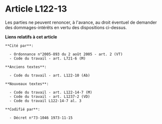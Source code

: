 # Article L122-13

Les parties ne peuvent renoncer, à l'avance, au droit éventuel de demander des dommages-intérêts en vertu des dispositions
ci-dessus.

**Liens relatifs à cet article**

	**Cité par**:

	  - Ordonnance n°2005-893 du 2 août 2005 - art. 2 (VT)
	  - Code du travail - art. L721-6 (M)

	**Anciens textes**:

	  - Code du travail - art. L122-10 (Ab)

	**Nouveaux textes**:

	  - Code du travail - art. L122-14-7 (M)
	  - Code du travail - art. L1237-2 (VD)
	  - Code du travail L122-14-7 al. 3

	**Codifié par**:

	  - Décret n°73-1046 1973-11-15

